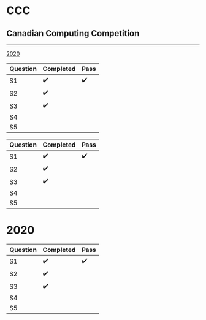 
# CCC
## Canadian Computing Competition
***
[2020](#2020)

| Question  | Completed | Pass |
|---|---|---|
| S1 | ✔️ | ✔️️️️ |
| S2 | ✔️ |  |
| S3 | ✔️ |  |
| S4 |  |  |
| S5 |  |  |

| Question  | Completed | Pass |
|---|---|---|
| S1 | ✔️ | ✔️️️️ |
| S2 | ✔️ |  |
| S3 | ✔️ |  |
| S4 |  |  |
| S5 |  |  |

# 2020

| Question  | Completed | Pass |
|---|---|---|
| S1 | ✔️ | ✔️️️️ |
| S2 | ✔️ |  |
| S3 | ✔️ |  |
| S4 |  |  |
| S5 |  |  |